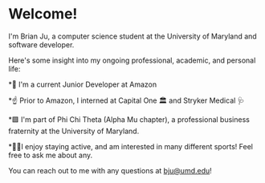 # Welcome! 
I'm Brian Ju, a computer science student at the University of Maryland and software developer. 

Here's some insight into my ongoing professional, academic, and personal life:

*🍌 I'm a current Junior Developer at Amazon

*☝️ Prior to Amazon, I interned at Capital One 🏛 and Stryker Medical 🩺

*🟪 I'm part of Phi Chi Theta (Alpha Mu chapter), a professional business fraternity at the University of Maryland. 

*🏋️‍♂️I enjoy staying active, and am interested in many different sports! Feel free to ask me about any. 

You can reach out to me with any questions at bju@umd.edu! 
